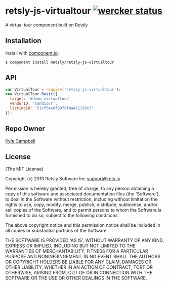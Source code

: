 # retsly-js-virtualtour [![wercker status](https://app.wercker.com/status/89a95bb44f2b89982867413268d0409f/s/ "wercker status")](https://app.wercker.com/project/bykey/89a95bb44f2b89982867413268d0409f)

  A virtual tour component built on Retsly

## Installation

  Install with [component.io](http://github.com/component/component):

    $ component install Retsly/retsly-js-virtualtour

## API

```javascript
var VirtualTour = require('retsly-js-virtualtour');
new VirtualTour.Basic({
  target: '#demo-virtualtour',
  vendorID: 'sandicor',
  listingID: '51cf54e0f8079f0a411193c7'
});
```
## Repo Owner

[Kyle Campbell](http://github.com/slajax)


## License

(The MIT License)

Copyright (c) 2013 Retsly Software Inc <support@rets.ly>

Permission is hereby granted, free of charge, to any person obtaining a copy of this software and associated documentation files (the 'Software'), to deal in the Software without restriction, including without limitation the rights to use, copy, modify, merge, publish, distribute, sublicense, and/or sell copies of the Software, and to permit persons to whom the Software is furnished to do so, subject to the following conditions:

The above copyright notice and this permission notice shall be included in all copies or substantial portions of the Software.

THE SOFTWARE IS PROVIDED 'AS IS', WITHOUT WARRANTY OF ANY KIND, EXPRESS OR IMPLIED, INCLUDING BUT NOT LIMITED TO THE WARRANTIES OF MERCHANTABILITY, FITNESS FOR A PARTICULAR PURPOSE AND NONINFRINGEMENT. IN NO EVENT SHALL THE AUTHORS OR COPYRIGHT HOLDERS BE LIABLE FOR ANY CLAIM, DAMAGES OR OTHER LIABILITY, WHETHER IN AN ACTION OF CONTRACT, TORT OR OTHERWISE, ARISING FROM, OUT OF OR IN CONNECTION WITH THE SOFTWARE OR THE USE OR OTHER DEALINGS IN THE SOFTWARE.

